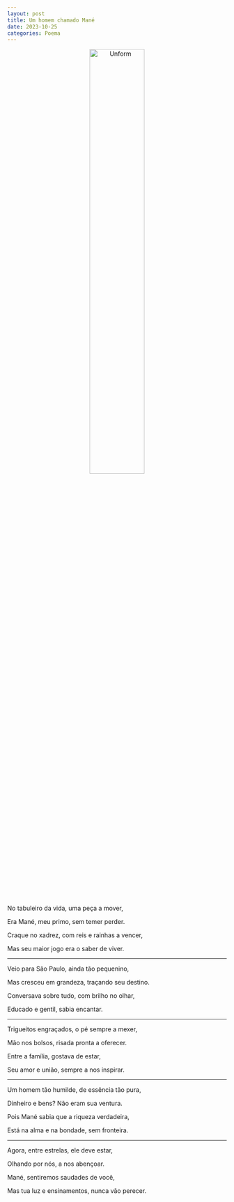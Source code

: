 ```yaml
---
layout: post
title: Um homem chamado Mané
date: 2023-10-25
categories: Poema
---
```


<p align="center">
<img src="{{ site.baseurl }}/images/2023-10-25-Um-homem-chamado-Mane.png" height="50%" width="50%" alt="Unform" />
</p>

No tabuleiro da vida, uma peça a mover,

Era Mané, meu primo, sem temer perder.

Craque no xadrez, com reis e rainhas a vencer,

Mas seu maior jogo era o saber de viver.

---

Veio para São Paulo, ainda tão pequenino,

Mas cresceu em grandeza, traçando seu destino.

Conversava sobre tudo, com brilho no olhar,

Educado e gentil, sabia encantar.

---

Trigueitos engraçados, o pé sempre a mexer,

Mão nos bolsos, risada pronta a oferecer.

Entre a família, gostava de estar,

Seu amor e união, sempre a nos inspirar.

---

Um homem tão humilde, de essência tão pura,

Dinheiro e bens? Não eram sua ventura.

Pois Mané sabia que a riqueza verdadeira,

Está na alma e na bondade, sem fronteira.

---

Agora, entre estrelas, ele deve estar,

Olhando por nós, a nos abençoar.

Mané, sentiremos saudades de você,

Mas tua luz e ensinamentos, nunca vão perecer.